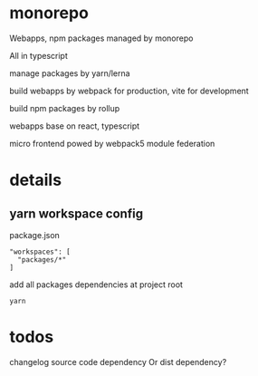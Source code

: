 # monorepo
Webapps, npm packages managed by monorepo  

All in typescript

manage packages by yarn/lerna  

build webapps by webpack for production, vite for development

build npm packages by rollup

webapps base on react, typescript

micro frontend powed by webpack5 module federation

# details
## yarn workspace config
package.json
```
"workspaces": [
  "packages/*"
]
```

add all packages dependencies at project root
```
yarn
```

# todos
changelog
source code dependency Or dist dependency?
